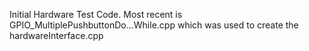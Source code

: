 Initial Hardware Test Code.
Most recent is GPIO_MultiplePushbuttonDo...While.cpp which was used to create the hardwareInterface.cpp
